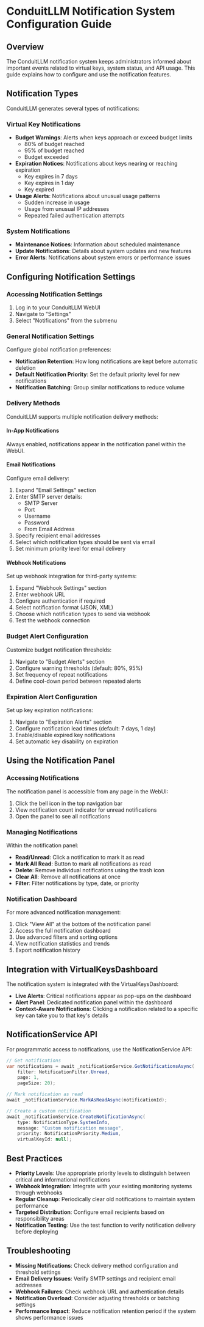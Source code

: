 # ConduitLLM Notification System Configuration Guide

## Overview

The ConduitLLM notification system keeps administrators informed about important events related to virtual keys, system status, and API usage. This guide explains how to configure and use the notification features.

## Notification Types

ConduitLLM generates several types of notifications:

### Virtual Key Notifications

- **Budget Warnings**: Alerts when keys approach or exceed budget limits
  - 80% of budget reached
  - 95% of budget reached
  - Budget exceeded
- **Expiration Notices**: Notifications about keys nearing or reaching expiration
  - Key expires in 7 days
  - Key expires in 1 day
  - Key expired
- **Usage Alerts**: Notifications about unusual usage patterns
  - Sudden increase in usage
  - Usage from unusual IP addresses
  - Repeated failed authentication attempts

### System Notifications

- **Maintenance Notices**: Information about scheduled maintenance
- **Update Notifications**: Details about system updates and new features
- **Error Alerts**: Notifications about system errors or performance issues

## Configuring Notification Settings

### Accessing Notification Settings

1. Log in to your ConduitLLM WebUI
2. Navigate to "Settings"
3. Select "Notifications" from the submenu

### General Notification Settings

Configure global notification preferences:

- **Notification Retention**: How long notifications are kept before automatic deletion
- **Default Notification Priority**: Set the default priority level for new notifications
- **Notification Batching**: Group similar notifications to reduce volume

### Delivery Methods

ConduitLLM supports multiple notification delivery methods:

#### In-App Notifications

Always enabled, notifications appear in the notification panel within the WebUI.

#### Email Notifications

Configure email delivery:

1. Expand "Email Settings" section
2. Enter SMTP server details:
   - SMTP Server
   - Port
   - Username
   - Password
   - From Email Address
3. Specify recipient email addresses
4. Select which notification types should be sent via email
5. Set minimum priority level for email delivery

#### Webhook Notifications

Set up webhook integration for third-party systems:

1. Expand "Webhook Settings" section
2. Enter webhook URL
3. Configure authentication if required
4. Select notification format (JSON, XML)
5. Choose which notification types to send via webhook
6. Test the webhook connection

### Budget Alert Configuration

Customize budget notification thresholds:

1. Navigate to "Budget Alerts" section
2. Configure warning thresholds (default: 80%, 95%)
3. Set frequency of repeat notifications
4. Define cool-down period between repeated alerts

### Expiration Alert Configuration

Set up key expiration notifications:

1. Navigate to "Expiration Alerts" section
2. Configure notification lead times (default: 7 days, 1 day)
3. Enable/disable expired key notifications
4. Set automatic key disability on expiration

## Using the Notification Panel

### Accessing Notifications

The notification panel is accessible from any page in the WebUI:

1. Click the bell icon in the top navigation bar
2. View notification count indicator for unread notifications
3. Open the panel to see all notifications

### Managing Notifications

Within the notification panel:

- **Read/Unread**: Click a notification to mark it as read
- **Mark All Read**: Button to mark all notifications as read
- **Delete**: Remove individual notifications using the trash icon
- **Clear All**: Remove all notifications at once
- **Filter**: Filter notifications by type, date, or priority

### Notification Dashboard

For more advanced notification management:

1. Click "View All" at the bottom of the notification panel
2. Access the full notification dashboard
3. Use advanced filters and sorting options
4. View notification statistics and trends
5. Export notification history

## Integration with VirtualKeysDashboard

The notification system is integrated with the VirtualKeysDashboard:

- **Live Alerts**: Critical notifications appear as pop-ups on the dashboard
- **Alert Panel**: Dedicated notification panel within the dashboard
- **Context-Aware Notifications**: Clicking a notification related to a specific key can take you to that key's details

## NotificationService API

For programmatic access to notifications, use the NotificationService API:

```csharp
// Get notifications
var notifications = await _notificationService.GetNotificationsAsync(
    filter: NotificationFilter.Unread,
    page: 1,
    pageSize: 20);

// Mark notification as read
await _notificationService.MarkAsReadAsync(notificationId);

// Create a custom notification
await _notificationService.CreateNotificationAsync(
    type: NotificationType.SystemInfo,
    message: "Custom notification message",
    priority: NotificationPriority.Medium,
    virtualKeyId: null);
```

## Best Practices

- **Priority Levels**: Use appropriate priority levels to distinguish between critical and informational notifications
- **Webhook Integration**: Integrate with your existing monitoring systems through webhooks
- **Regular Cleanup**: Periodically clear old notifications to maintain system performance
- **Targeted Distribution**: Configure email recipients based on responsibility areas
- **Notification Testing**: Use the test function to verify notification delivery before deploying

## Troubleshooting

- **Missing Notifications**: Check delivery method configuration and threshold settings
- **Email Delivery Issues**: Verify SMTP settings and recipient email addresses
- **Webhook Failures**: Check webhook URL and authentication details
- **Notification Overload**: Consider adjusting thresholds or batching settings
- **Performance Impact**: Reduce notification retention period if the system shows performance issues

